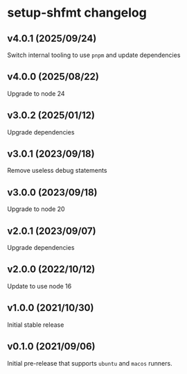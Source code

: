 # setup-shfmt changelog

## v4.0.1 (2025/09/24)

Switch internal tooling to use `pnpm` and update dependencies

## v4.0.0 (2025/08/22)

Upgrade to node 24

## v3.0.2 (2025/01/12)

Upgrade dependencies

## v3.0.1 (2023/09/18)

Remove useless debug statements

## v3.0.0 (2023/09/18)

Upgrade to node 20

## v2.0.1 (2023/09/07)

Upgrade dependencies

## v2.0.0 (2022/10/12)

Update to use node 16

## v1.0.0 (2021/10/30)

Initial stable release

## v0.1.0 (2021/09/06)

Initial pre-release that supports `ubuntu` and `macos` runners.
